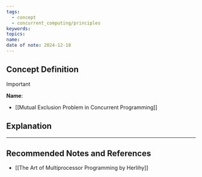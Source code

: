 ```yaml
---
tags:
  - concept
  - concurrent_computing/principles
keywords: 
topics: 
name: 
date of note: 2024-12-18
---
```


## Concept Definition

>[!important]
>**Name**: 


- [[Mutual Exclusion Problem in Concurrent Programming]]

## Explanation





-----------
##  Recommended Notes and References


- [[The Art of Multiprocessor Programming by Herlihy]]